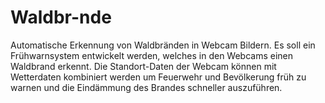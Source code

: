 # Waldbr-nde
Automatische Erkennung von Waldbränden in Webcam Bildern. Es soll ein Frühwarnsystem entwickelt werden, welches in den Webcams einen Waldbrand erkennt. Die Standort-Daten der Webcam können mit Wetterdaten kombiniert werden um Feuerwehr und Bevölkerung früh zu warnen und die Eindämmung des Brandes schneller auszuführen.
